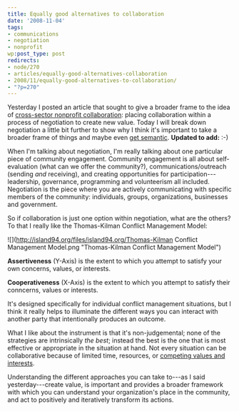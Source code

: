 ```yaml
---
title: Equally good alternatives to collaboration
date: '2008-11-04'
tags:
- communications
- negotiation
- nonprofit
wp:post_type: post
redirects:
- node/270
- articles/equally-good-alternatives-collaboration
- 2008/11/equally-good-alternatives-to-collaboration/
- "?p=270"
---
```


Yesterday I posted an article that sought to give a broader frame to the idea of [cross-sector nonprofit collaboration](http://island94.org/articles/how-create-cross-sector-nonprofit-value): placing collaboration within a process of negotiation to create new value. Today I will break down negotiation a little bit further to show why I think it's important to take a broader frame of things and maybe even [get semantic](http://island94.org/articles/how-create-cross-sector-nonprofit-value#comment-3761). **Updated to add:** :-)

When I'm talking about negotiation, I'm really talking about one particular piece of community engagement. Community engagement is all about self-evaluation (what can we offer the community?), communications/outreach (sending _and_ receiving), and creating opportunities for participation---leadership, governance, programming and volunteerism all included. Negotiation is the piece where you are actively communicating with specific members of the community: individuals, groups, organizations, businesses and government.

So if collaboration is just one option within negotiation, what are the others? To that I really like the Thomas-Kilman Conflict Management Model:

![](http://island94.org/files/island94.org/Thomas-Kilman Conflict Management Model.png "Thomas-Kilman Conflict Management Model")

**Assertiveness** (Y-Axis) is the extent to which you attempt to satisfy your own concerns, values, or interests.

**Cooperativeness** (X-Axis) is the extent to which you attempt to satisfy their conncerns, values or interests.

It's designed specifically for individual conflict management situations, but I think it really helps to illuminate the different ways you can interact with another party that intentionally produces an outcome.

What I like about the instrument is that it's non-judgemental; none of the strategies are intrinsically _the best_; instead the best is the one that is most effective or appropriate in the situation at hand. Not every situation can be collaborative because of limited time, resources, or [competing values and interests](http://island94.org/articles/nonprofit-competition-concept-map).

Understanding the different approaches you can take to---as I said yesterday---create value, is important and provides a broader framework with which you can understand your organization's place in the community, and act to positively and iteratively transform its actions.
